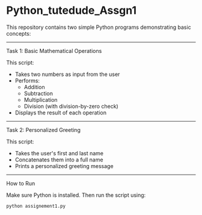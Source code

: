 ﻿# Python_tutedude_Assgn1

This repository contains two simple Python programs demonstrating basic concepts:

---

Task 1: Basic Mathematical Operations

This script:
- Takes two numbers as input from the user
- Performs:
  - Addition
  - Subtraction
  - Multiplication
  - Division (with division-by-zero check)
- Displays the result of each operation

---

Task 2: Personalized Greeting

This script:
- Takes the user's first and last name
- Concatenates them into a full name
- Prints a personalized greeting message

---

How to Run

Make sure Python is installed. Then run the script using:

```bash
python assignement1.py

